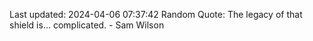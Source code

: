 Last updated: 2024-04-06 07:37:42
Random Quote: The legacy of that shield is... complicated. - Sam Wilson